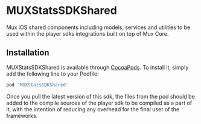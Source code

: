 # MUXStatsSDKShared

Mux iOS shared components including models, services and utilities to be used within the player sdks integrations built on top of Mux Core. 

## Installation

MUXStatsSDKShared is available through [CocoaPods](https://cocoapods.org). To install
it, simply add the following line to your Podfile:

```ruby
pod 'MUXStatsSDKShared'
```

Once you pull the latest version of this sdk, the files from the pod should be added to the compile sources of the player sdk to be compiled as a part of it, with the intention of reducing any overhead for the final user of the frameworks. 